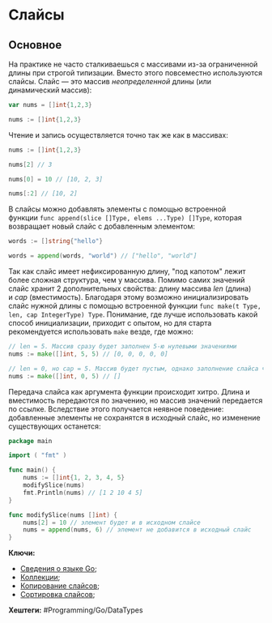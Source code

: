 # Слайсы

## Основное

На практике не часто сталкиваешься с массивами из-за ограниченной длины при строгой типизации. Вместо этого повсеместно используются слайсы. Слайс — это массив _неопределенной_ длины (или динамический массив):

```go
var nums = []int{1,2,3}

nums := []int{1,2,3}
```

Чтение и запись осуществляется точно так же как в массивах:

```go
nums := []int{1,2,3}

nums[2] // 3

nums[0] = 10 // [10, 2, 3]

nums[:2] // [10, 2]
```

В слайсы можно добавлять элементы с помощью встроенной функции `func append(slice []Type, elems ...Type) []Type`, которая возвращает новый слайс с добавленным элементом:

```go
words := []string{"hello"}

words = append(words, "world") // ["hello", "world"]
```

Так как слайс имеет нефиксированную длину, "под капотом" лежит более сложная структура, чем у массива. Помимо самих значений слайс хранит 2 дополнительных свойства: длину массива _len_ (длина) и _cap_ (вместимость). Благодаря этому возможно инициализировать слайс нужной длины с помощью встроенной функции `func make(t Type, len, cap IntegerType) Type`. Понимание, где лучше использовать какой способ инициализации, приходит с опытом, но для старта рекомендуется использовать `make` везде, где можно:

```go
// len = 5. Массив сразу будет заполнен 5-ю нулевыми значениями
nums := make([]int, 5, 5) // [0, 0, 0, 0, 0]

// len = 0, но cap = 5. Массив будет пустым, однако заполнение слайса через append будет эффективным, потому что в памяти уже выделен массив нужной длины
nums := make([]int, 0, 5) // []
```

Передача слайса как аргумента функции происходит хитро. Длина и вместимость передаются по значению, но массив значений передается по ссылке. Вследствие этого получается неявное поведение: добавленные элементы не сохранятся в исходный слайс, но изменение существующих останется:

```go
package main

import ( "fmt" )

func main() {
	nums := []int{1, 2, 3, 4, 5}
	modifySlice(nums)
	fmt.Println(nums) // [1 2 10 4 5]
}

func modifySlice(nums []int) {
	nums[2] = 10 // элемент будет и в исходном слайсе
	nums = append(nums, 6) // элемент не добавится в исходный слайс
}
```

**Ключи:**
- [Сведения о языке Go](GO);
- [Коллекции](Go-collection-types);
- [Копирование слайсов](Go-slice-copy);
- [Сортировка слайсов](Go-slice-sort);

**Хештеги:** #Programming/Go/DataTypes